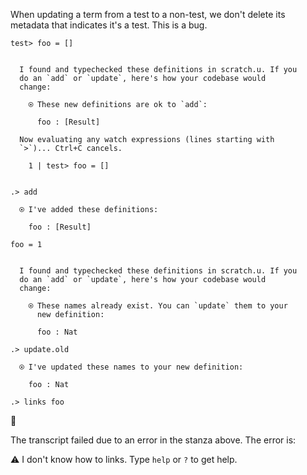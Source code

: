 When updating a term from a test to a non-test, we don't delete its metadata that indicates it's a test. This is a bug.

```unison
test> foo = []
```

```ucm

  I found and typechecked these definitions in scratch.u. If you
  do an `add` or `update`, here's how your codebase would
  change:
  
    ⍟ These new definitions are ok to `add`:
    
      foo : [Result]
  
  Now evaluating any watch expressions (lines starting with
  `>`)... Ctrl+C cancels.

    1 | test> foo = []
    

```
```ucm
.> add

  ⍟ I've added these definitions:
  
    foo : [Result]

```
```unison
foo = 1
```

```ucm

  I found and typechecked these definitions in scratch.u. If you
  do an `add` or `update`, here's how your codebase would
  change:
  
    ⍟ These names already exist. You can `update` them to your
      new definition:
    
      foo : Nat

```
```ucm
.> update.old

  ⍟ I've updated these names to your new definition:
  
    foo : Nat

.> links foo

```



🛑

The transcript failed due to an error in the stanza above. The error is:

⚠️
I don't know how to links. Type `help` or `?` to get help.
